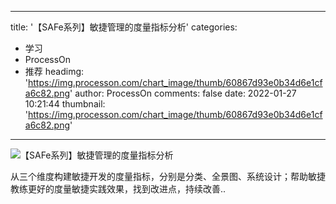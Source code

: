 
---
title: '【SAFe系列】敏捷管理的度量指标分析'
categories: 
 - 学习
 - ProcessOn
 - 推荐
headimg: 'https://img.processon.com/chart_image/thumb/60867d93e0b34d6e1cfa6c82.png'
author: ProcessOn
comments: false
date: 2022-01-27 10:21:44
thumbnail: 'https://img.processon.com/chart_image/thumb/60867d93e0b34d6e1cfa6c82.png'
---

<div>   
<img class="thumb" alt="【SAFe系列】敏捷管理的度量指标分析" src="https://img.processon.com/chart_image/thumb/60867d93e0b34d6e1cfa6c82.png" referrerpolicy="no-referrer">
<p>从三个维度构建敏捷开发的度量指标，分别是分类、全景图、系统设计；帮助敏捷教练更好的度量敏捷实践效果，找到改进点，持续改善..</p>  
</div>
            